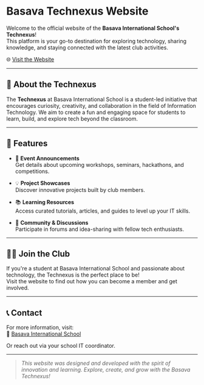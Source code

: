 # Basava Technexus Website

Welcome to the official website of the **Basava International School's Technexus**!  
This platform is your go-to destination for exploring technology, sharing knowledge, and staying connected with the latest club activities.

🌐 [Visit the Website](https://basavaTechNexus.vercel.app/)

---

## 📌 About the Technexus

The **Technexus** at Basava International School is a student-led initiative that encourages curiosity, creativity, and collaboration in the field of Information Technology. We aim to create a fun and engaging space for students to learn, build, and explore tech beyond the classroom.

---

## 🚀 Features

- 🎉 **Event Announcements**  
  Get details about upcoming workshops, seminars, hackathons, and competitions.

- 💡 **Project Showcases**  
  Discover innovative projects built by club members.

- 📚 **Learning Resources**  
  Access curated tutorials, articles, and guides to level up your IT skills.

- 💬 **Community & Discussions**  
  Participate in forums and idea-sharing with fellow tech enthusiasts.

---

## 🙋‍♂️ Join the Club

If you're a student at Basava International School and passionate about technology, the Technexus is the perfect place to be!  
Visit the website to find out how you can become a member and get involved.

---

## 📞 Contact

For more information, visit:  
🔗 [Basava International School](https://basavainternational.school/)

Or reach out via your school IT coordinator.

---

> _This website was designed and developed with the spirit of innovation and learning. Explore, create, and grow with the Basava Technexus!_
